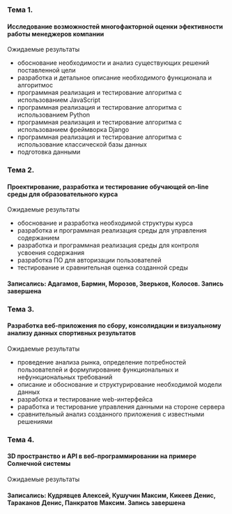 ### Тема 1.
#### Исследование возможностей многофакторной  оценки эфективности работы менеджеров компании

Ожидаемые результаты
- обоснование необходимости и анализ существующих решений поставленной цели 
- разработка и детальное описание необходимого функционала и алгоритмос
- программная реализация и тестирование алгоритма с использованием JavaScript
- программная реализация и тестирование алгоритма с использованием Python
- программная реализация и тестирование алгоритма с использованием фреймворка Django
- программная реализация и тестирование алгоритма с использование классической базы данных
- подготовка данными	

### Тема 2.
#### Проектирование,  разработка  и тестирование обучающей  on-line среды для образовательного курса

Ожидаемые результаты
- обоснование и разработка необходимой структуры курса
- разработка и программная реализация среды  для управления содержанием
- разработка и программная реализация среды  для контроля усвоения содержания
- разработка ПО для авторизации пользователей
- тестирование  и сравнительная оценка созданной среды

#### Записались:  Адагамов, Бармин, Морозов, Зверьков, Колосов. Запись завершена

### Тема 3. 
#### Разработка веб-приложения по сбору, консолидации и визуальному анализу данных спортивных результатов

Ожидаемые результаты
- проведение анализа рынка, определение потребностей пользователей и формулирование функциональных и нефункциональных требований
- описание и обоснование и структурирование  необходимой  модели данных
- разработка и тестирование web-интерфейса
- раработка и тестирование управления данными на стороне сервера
- сравнительный анализ созданного приложения с известными решениями



### Тема 4. 
#### 3D пространство и API в веб-программировании на примере Солнечной системы

Ожидаемые результаты


  #### Записались:  Кудрявцев Алексей, Кушучин Максим, Кикеев Денис, Тараканов Денис, Панкратов Максим. Запись завершена
